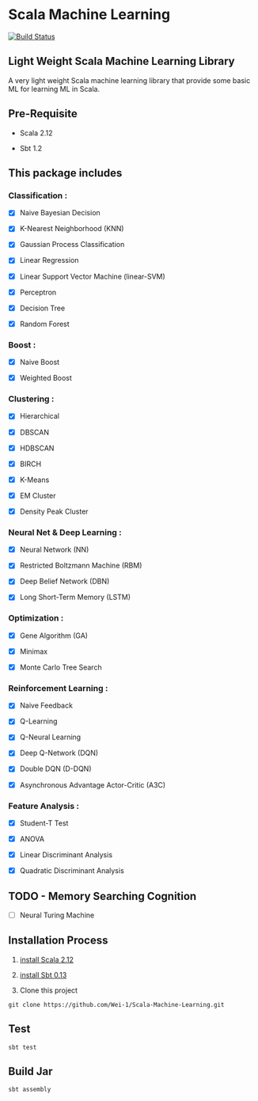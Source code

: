 # Scala Machine Learning

[![Build Status](https://travis-ci.org/Wei-1/Scala-Machine-Learning.svg?branch=master)](https://travis-ci.org/Wei-1/Scala-Machine-Learning)


## Light Weight Scala Machine Learning Library

A very light weight Scala machine learning library that provide some basic ML for learning ML in Scala.


## Pre-Requisite

- Scala 2.12

- Sbt 1.2


## This package includes

### Classification :

- [x] Naive Bayesian Decision

- [x] K-Nearest Neighborhood (KNN)

- [x] Gaussian Process Classification

- [x] Linear Regression

- [x] Linear Support Vector Machine (linear-SVM)

- [x] Perceptron

- [x] Decision Tree

- [x] Random Forest

### Boost :

- [x] Naive Boost

- [x] Weighted Boost

### Clustering :

- [x] Hierarchical

- [x] DBSCAN

- [x] HDBSCAN

- [x] BIRCH

- [x] K-Means

- [x] EM Cluster

- [x] Density Peak Cluster

### Neural Net & Deep Learning :

- [x] Neural Network (NN)

- [x] Restricted Boltzmann Machine (RBM)

- [x] Deep Belief Network (DBN)

- [x] Long Short-Term Memory (LSTM)

### Optimization :

- [x] Gene Algorithm (GA)

- [x] Minimax

- [x] Monte Carlo Tree Search

### Reinforcement Learning :

- [x] Naive Feedback

- [x] Q-Learning

- [x] Q-Neural Learning

- [x] Deep Q-Network (DQN)

- [x] Double DQN (D-DQN)

- [x] Asynchronous Advantage Actor-Critic (A3C)

### Feature Analysis :

- [x] Student-T Test

- [x] ANOVA

- [x] Linear Discriminant Analysis

- [x] Quadratic Discriminant Analysis


## TODO - Memory Searching Cognition

- [ ] Neural Turing Machine


## Installation Process

1. [install Scala 2.12](https://www.scala-lang.org/download/)

2. [install Sbt 0.13](https://www.scala-sbt.org/download.html)

3. Clone this project

```
git clone https://github.com/Wei-1/Scala-Machine-Learning.git
```


## Test

    sbt test

## Build Jar

    sbt assembly
